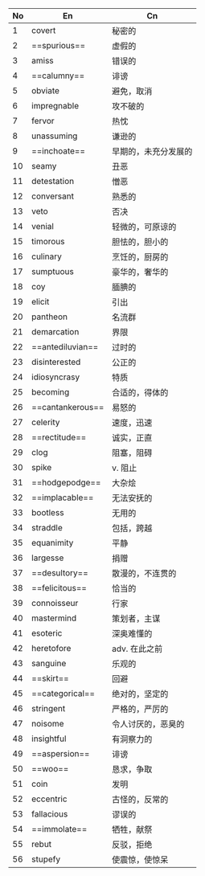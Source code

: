 | No  | En               | Cn         |
| --- | ---------------- | ---------- |
| 1   | covert           | 秘密的        |
| 2   | ==spurious==     | 虚假的        |
| 3   | amiss            | 错误的        |
| 4   | ==calumny==      | 诽谤         |
| 5   | obviate          | 避免，取消      |
| 6   | impregnable      | 攻不破的       |
| 7   | fervor           | 热忱         |
| 8   | unassuming       | 谦逊的        |
| 9   | ==inchoate==     | 早期的，未充分发展的 |
| 10  | seamy            | 丑恶         |
| 11  | detestation      | 憎恶         |
| 12  | conversant       | 熟悉的        |
| 13  | veto             | 否决         |
| 14  | venial           | 轻微的，可原谅的   |
| 15  | timorous         | 胆怯的，胆小的    |
| 16  | culinary         | 烹饪的，厨房的    |
| 17  | sumptuous        | 豪华的，奢华的    |
| 18  | coy              | 腼腆的        |
| 19  | elicit           | 引出         |
| 20  | pantheon         | 名流群        |
| 21  | demarcation      | 界限         |
| 22  | ==antediluvian== | 过时的        |
| 23  | disinterested    | 公正的        |
| 24  | idiosyncrasy     | 特质         |
| 25  | becoming         | 合适的，得体的    |
| 26  | ==cantankerous== | 易怒的        |
| 27  | celerity         | 速度，迅速      |
| 28  | ==rectitude==    | 诚实，正直      |
| 29  | clog             | 阻塞，阻碍      |
| 30  | spike            | v. 阻止      |
| 31  | ==hodgepodge==   | 大杂烩        |
| 32  | ==implacable==   | 无法安抚的      |
| 33  | bootless         | 无用的        |
| 34  | straddle         | 包括，跨越      |
| 35  | equanimity       | 平静         |
| 36  | largesse         | 捐赠         |
| 37  | ==desultory==    | 散漫的，不连贯的   |
| 38  | ==felicitous==   | 恰当的        |
| 39  | connoisseur      | 行家         |
| 40  | mastermind       | 策划者，主谋     |
| 41  | esoteric         | 深奥难懂的      |
| 42  | heretofore       | adv. 在此之前  |
| 43  | sanguine         | 乐观的        |
| 44  | ==skirt==        | 回避         |
| 45  | ==categorical==  | 绝对的，坚定的    |
| 46  | stringent        | 严格的，严厉的    |
| 47  | noisome          | 令人讨厌的，恶臭的  |
| 48  | insightful       | 有洞察力的      |
| 49  | ==aspersion==    | 诽谤         |
| 50  | ==woo==          | 恳求，争取      |
| 51  | coin             | 发明         |
| 52  | eccentric        | 古怪的，反常的    |
| 53  | fallacious       | 谬误的        |
| 54  | ==immolate==     | 牺牲，献祭      |
| 55  | rebut            | 反驳，拒绝      |
| 56  | stupefy          | 使震惊，使惊呆    |
